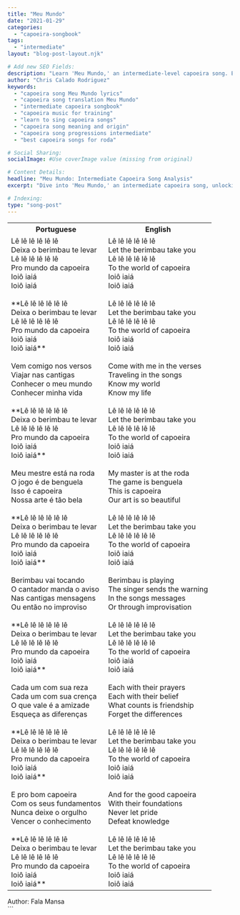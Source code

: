 ```yaml
---
title: "Meu Mundo"
date: "2021-01-29"
categories:
  - "capoeira-songbook"
tags:
  - "intermediate"
layout: "blog-post-layout.njk"

# Add new SEO Fields:
description: "Learn 'Meu Mundo,' an intermediate-level capoeira song. Explore lyrics, translation, and cultural context for deeper understanding."
author: "Chris Calado Rodriguez"
keywords:
  - "capoeira song Meu Mundo lyrics"
  - "capoeira song translation Meu Mundo"
  - "intermediate capoeira songbook"
  - "capoeira music for training"
  - "learn to sing capoeira songs"
  - "capoeira song meaning and origin"
  - "capoeira song progressions intermediate"
  - "best capoeira songs for roda"

# Social Sharing:
socialImage: #Use coverImage value (missing from original)

# Content Details:
headline: "Meu Mundo: Intermediate Capoeira Song Analysis"
excerpt: "Dive into 'Meu Mundo,' an intermediate capoeira song, unlocking its lyrical meaning and cultural significance for capoeiristas."

# Indexing:
type: "song-post"
---
```



<table class="capoeira-table">
    <tr class="header-row">
        <th>Portuguese</th>
        <th>English</th>
    </tr>
    <tr>
        <td>Lê lê lê lê lê lê<br>
Deixa o berimbau te levar<br>
Lê lê lê lê lê lê<br>
Pro mundo da capoeira<br>
Ioiô iaiá<br>
Ioiô iaiá<br><br>
**Lê lê lê lê lê lê<br>
Deixa o berimbau te levar<br>
Lê lê lê lê lê lê<br>
Pro mundo da capoeira<br>
Ioiô iaiá<br>
Ioiô iaiá**<br><br>
Vem comigo nos versos<br>
Viajar nas cantigas<br>
Conhecer o meu mundo<br>
Conhecer minha vida<br><br>
**Lê lê lê lê lê lê<br>
Deixa o berimbau te levar<br>
Lê lê lê lê lê lê<br>
Pro mundo da capoeira<br>
Ioiô iaiá<br>
Ioiô iaiá**<br><br>
Meu mestre está na roda<br>
O jogo é de benguela<br>
Isso é capoeira<br>
Nossa arte é tão bela<br><br>
**Lê lê lê lê lê lê<br>
Deixa o berimbau te levar<br>
Lê lê lê lê lê lê<br>
Pro mundo da capoeira<br>
Ioiô iaiá<br>
Ioiô iaiá**<br><br>
Berimbau vai tocando<br>
O cantador manda o aviso<br>
Nas cantigas mensagens<br>
Ou então no improviso<br><br>
**Lê lê lê lê lê lê<br>
Deixa o berimbau te levar<br>
Lê lê lê lê lê lê<br>
Pro mundo da capoeira<br>
Ioiô iaiá<br>
Ioiô iaiá**<br><br>
Cada um com sua reza<br>
Cada um com sua crença<br>
O que vale é a amizade<br>
Esqueça as diferenças<br><br>
**Lê lê lê lê lê lê<br>
Deixa o berimbau te levar<br>
Lê lê lê lê lê lê<br>
Pro mundo da capoeira<br>
Ioiô iaiá<br>
Ioiô iaiá**<br><br>
E pro bom capoeira<br>
Com os seus fundamentos<br>
Nunca deixe o orgulho<br>
Vencer o conhecimento<br><br>
**Lê lê lê lê lê lê<br>
Deixa o berimbau te levar<br>
Lê lê lê lê lê lê<br>
Pro mundo da capoeira<br>
Ioiô iaiá<br>
Ioiô iaiá**</td>
        <td>Lê lê lê lê lê lê<br>
Let the berimbau take you<br>
Lê lê lê lê lê lê<br>
To the world of capoeira<br>
Ioiô iaiá<br>
Ioiô iaiá<br><br>
Lê lê lê lê lê lê<br>
Let the berimbau take you<br>
Lê lê lê lê lê lê<br>
To the world of capoeira<br>
Ioiô iaiá<br>
Ioiô iaiá<br><br>
Come with me in the verses<br>
Traveling in the songs<br>
Know my world<br>
Know my life<br><br>
Lê lê lê lê lê lê<br>
Let the berimbau take you<br>
Lê lê lê lê lê lê<br>
To the world of capoeira<br>
Ioiô iaiá<br>
Ioiô iaiá<br><br>
My master is at the roda<br>
The game is benguela<br>
This is capoeira<br>
Our art is so beautiful<br><br>
Lê lê lê lê lê lê<br>
Let the berimbau take you<br>
Lê lê lê lê lê lê<br>
To the world of capoeira<br>
Ioiô iaiá<br>
Ioiô iaiá<br><br>
Berimbau is playing<br>
The singer sends the warning<br>
In the songs messages<br>
Or through improvisation<br><br>
Lê lê lê lê lê lê<br>
Let the berimbau take you<br>
Lê lê lê lê lê lê<br>
To the world of capoeira<br>
Ioiô iaiá<br>
Ioiô iaiá<br><br>
Each with their prayers<br>
Each with their belief<br>
What counts is friendship<br>
Forget the differences<br><br>
Lê lê lê lê lê lê<br>
Let the berimbau take you<br>
Lê lê lê lê lê lê<br>
To the world of capoeira<br>
Ioiô iaiá<br>
Ioiô iaiá<br><br>
And for the good capoeira<br>
With their foundations<br>
Never let pride<br>
Defeat knowledge<br><br>
Lê lê lê lê lê lê<br>
Let the berimbau take you<br>
Lê lê lê lê lê lê<br>
To the world of capoeira<br>
Ioiô iaiá<br>
Ioiô iaiá</td>
    </tr>
</table>
<figcaption>
Author: Fala Mansa
</figcaption>
```